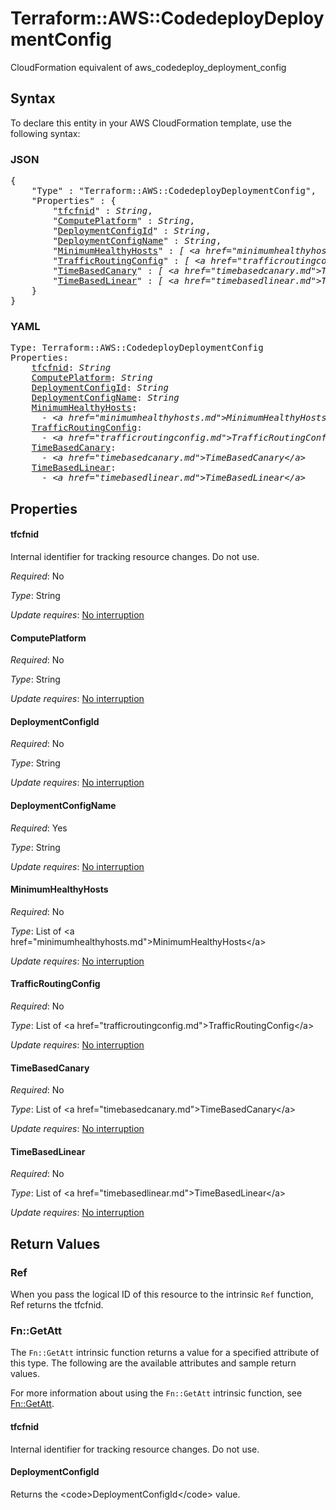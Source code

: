 # Terraform::AWS::CodedeployDeploymentConfig

CloudFormation equivalent of aws_codedeploy_deployment_config

## Syntax

To declare this entity in your AWS CloudFormation template, use the following syntax:

### JSON

<pre>
{
    "Type" : "Terraform::AWS::CodedeployDeploymentConfig",
    "Properties" : {
        "<a href="#tfcfnid" title="tfcfnid">tfcfnid</a>" : <i>String</i>,
        "<a href="#computeplatform" title="ComputePlatform">ComputePlatform</a>" : <i>String</i>,
        "<a href="#deploymentconfigid" title="DeploymentConfigId">DeploymentConfigId</a>" : <i>String</i>,
        "<a href="#deploymentconfigname" title="DeploymentConfigName">DeploymentConfigName</a>" : <i>String</i>,
        "<a href="#minimumhealthyhosts" title="MinimumHealthyHosts">MinimumHealthyHosts</a>" : <i>[ &lt;a href=&#34;minimumhealthyhosts.md&#34;&gt;MinimumHealthyHosts&lt;/a&gt;, ... ]</i>,
        "<a href="#trafficroutingconfig" title="TrafficRoutingConfig">TrafficRoutingConfig</a>" : <i>[ &lt;a href=&#34;trafficroutingconfig.md&#34;&gt;TrafficRoutingConfig&lt;/a&gt;, ... ]</i>,
        "<a href="#timebasedcanary" title="TimeBasedCanary">TimeBasedCanary</a>" : <i>[ &lt;a href=&#34;timebasedcanary.md&#34;&gt;TimeBasedCanary&lt;/a&gt;, ... ]</i>,
        "<a href="#timebasedlinear" title="TimeBasedLinear">TimeBasedLinear</a>" : <i>[ &lt;a href=&#34;timebasedlinear.md&#34;&gt;TimeBasedLinear&lt;/a&gt;, ... ]</i>
    }
}
</pre>

### YAML

<pre>
Type: Terraform::AWS::CodedeployDeploymentConfig
Properties:
    <a href="#tfcfnid" title="tfcfnid">tfcfnid</a>: <i>String</i>
    <a href="#computeplatform" title="ComputePlatform">ComputePlatform</a>: <i>String</i>
    <a href="#deploymentconfigid" title="DeploymentConfigId">DeploymentConfigId</a>: <i>String</i>
    <a href="#deploymentconfigname" title="DeploymentConfigName">DeploymentConfigName</a>: <i>String</i>
    <a href="#minimumhealthyhosts" title="MinimumHealthyHosts">MinimumHealthyHosts</a>: <i>
      - &lt;a href=&#34;minimumhealthyhosts.md&#34;&gt;MinimumHealthyHosts&lt;/a&gt;</i>
    <a href="#trafficroutingconfig" title="TrafficRoutingConfig">TrafficRoutingConfig</a>: <i>
      - &lt;a href=&#34;trafficroutingconfig.md&#34;&gt;TrafficRoutingConfig&lt;/a&gt;</i>
    <a href="#timebasedcanary" title="TimeBasedCanary">TimeBasedCanary</a>: <i>
      - &lt;a href=&#34;timebasedcanary.md&#34;&gt;TimeBasedCanary&lt;/a&gt;</i>
    <a href="#timebasedlinear" title="TimeBasedLinear">TimeBasedLinear</a>: <i>
      - &lt;a href=&#34;timebasedlinear.md&#34;&gt;TimeBasedLinear&lt;/a&gt;</i>
</pre>

## Properties

#### tfcfnid

Internal identifier for tracking resource changes. Do not use.

_Required_: No

_Type_: String

_Update requires_: [No interruption](https://docs.aws.amazon.com/AWSCloudFormation/latest/UserGuide/using-cfn-updating-stacks-update-behaviors.html#update-no-interrupt)

#### ComputePlatform

_Required_: No

_Type_: String

_Update requires_: [No interruption](https://docs.aws.amazon.com/AWSCloudFormation/latest/UserGuide/using-cfn-updating-stacks-update-behaviors.html#update-no-interrupt)

#### DeploymentConfigId

_Required_: No

_Type_: String

_Update requires_: [No interruption](https://docs.aws.amazon.com/AWSCloudFormation/latest/UserGuide/using-cfn-updating-stacks-update-behaviors.html#update-no-interrupt)

#### DeploymentConfigName

_Required_: Yes

_Type_: String

_Update requires_: [No interruption](https://docs.aws.amazon.com/AWSCloudFormation/latest/UserGuide/using-cfn-updating-stacks-update-behaviors.html#update-no-interrupt)

#### MinimumHealthyHosts

_Required_: No

_Type_: List of &lt;a href=&#34;minimumhealthyhosts.md&#34;&gt;MinimumHealthyHosts&lt;/a&gt;

_Update requires_: [No interruption](https://docs.aws.amazon.com/AWSCloudFormation/latest/UserGuide/using-cfn-updating-stacks-update-behaviors.html#update-no-interrupt)

#### TrafficRoutingConfig

_Required_: No

_Type_: List of &lt;a href=&#34;trafficroutingconfig.md&#34;&gt;TrafficRoutingConfig&lt;/a&gt;

_Update requires_: [No interruption](https://docs.aws.amazon.com/AWSCloudFormation/latest/UserGuide/using-cfn-updating-stacks-update-behaviors.html#update-no-interrupt)

#### TimeBasedCanary

_Required_: No

_Type_: List of &lt;a href=&#34;timebasedcanary.md&#34;&gt;TimeBasedCanary&lt;/a&gt;

_Update requires_: [No interruption](https://docs.aws.amazon.com/AWSCloudFormation/latest/UserGuide/using-cfn-updating-stacks-update-behaviors.html#update-no-interrupt)

#### TimeBasedLinear

_Required_: No

_Type_: List of &lt;a href=&#34;timebasedlinear.md&#34;&gt;TimeBasedLinear&lt;/a&gt;

_Update requires_: [No interruption](https://docs.aws.amazon.com/AWSCloudFormation/latest/UserGuide/using-cfn-updating-stacks-update-behaviors.html#update-no-interrupt)

## Return Values

### Ref

When you pass the logical ID of this resource to the intrinsic `Ref` function, Ref returns the tfcfnid.

### Fn::GetAtt

The `Fn::GetAtt` intrinsic function returns a value for a specified attribute of this type. The following are the available attributes and sample return values.

For more information about using the `Fn::GetAtt` intrinsic function, see [Fn::GetAtt](https://docs.aws.amazon.com/AWSCloudFormation/latest/UserGuide/intrinsic-function-reference-getatt.html).

#### tfcfnid

Internal identifier for tracking resource changes. Do not use.

#### DeploymentConfigId

Returns the &lt;code&gt;DeploymentConfigId&lt;/code&gt; value.

